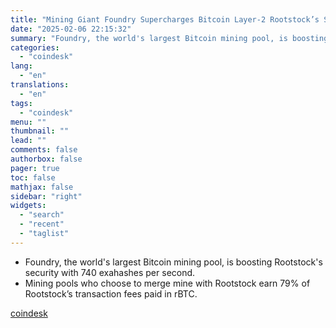 ```yaml
---
title: "Mining Giant Foundry Supercharges Bitcoin Layer-2 Rootstock’s Security"
date: "2025-02-06 22:15:32"
summary: "Foundry, the world's largest Bitcoin mining pool, is boosting Rootstock's security with 740 exahashes per second.Mining pools who choose to merge mine with Rootstock  earn 79% of Rootstock’s transaction fees paid in rBTC."
categories:
  - "coindesk"
lang:
  - "en"
translations:
  - "en"
tags:
  - "coindesk"
menu: ""
thumbnail: ""
lead: ""
comments: false
authorbox: false
pager: true
toc: false
mathjax: false
sidebar: "right"
widgets:
  - "search"
  - "recent"
  - "taglist"
---
```


* Foundry, the world's largest Bitcoin mining pool, is boosting Rootstock's security with 740 exahashes per second.
* Mining pools who choose to merge mine with Rootstock earn 79% of Rootstock’s transaction fees paid in rBTC.

[coindesk](https://www.coindesk.com/business/2025/02/06/mining-giant-foundry-supercharges-bitcoin-layer-2-rootstock-s-security)

